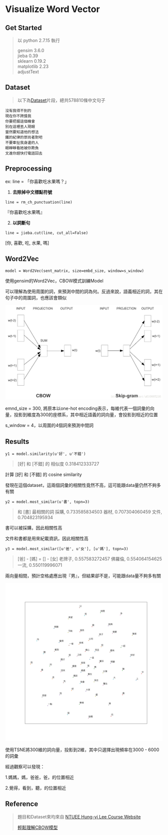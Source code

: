 # Visualize Word Vector

## Get Started

> 以 python 2.7.15 執行
> 
> gensim 3.6.0 </br>
> jieba 0.39 </br>
> sklearn 0.19.2 </br>
> matplotlib 2.23 </br>
> adjustText

## Dataset

> 以下為[Dataset](https://drive.google.com/file/d/1E5lElPutaWqKYPhSYLmVfw6olHjKDgdK/view)片段，總共578810條中文句子

~~~~
沒有我得不到的
現在你不誇獎我
你要把握這個機會
別在這裡丟人現眼
當然要知道他的想法
鐵的紀律的崇尚者對吧
不要牽扯我身邊的人
眼睜睜看她被你欺負
文進你趕快打電話回去
~~~~

## Preprocessing

ex: line = 「你喜歡吃水果嗎？」

1. **去除掉中文標點符號**

~~~~
line = rm_ch_punctuation(line)
~~~~
『你喜歡吃水果嗎』

2. **以詞斷句** 

~~~~
line = jieba.cut(line, cut_all=False)
~~~~
[你, 喜歡, 吃, 水果, 嗎]

## Word2Vec

~~~~
model = Word2Vec(sent_matrix, size=embd_size, window=s_window)
~~~~

使用gensim的Word2Vec，CBOW模式訓練Model

可以理解為使用周圍的詞，來預測中間的詞為何。反過來說，語義相近的詞，其在句子中的周圍詞，也應該會類似

![](https://github.com/linhung0319/ML/blob/master/visualize_word_vector/cbow_skip-gram.jpeg)

emnd_size = 300, 將原本以one-hot encoding表示，每維代表一個詞彙的向量，投影到維度為300的座標系，其中相近語義的詞向量，會投影到相近的位置

s_window = 4，以周圍的4個詞來預測中間詞

## Results

~~~~
y1 = model.similarity(u'好', u'不錯')
~~~~
> [好] 和 [不錯] 的 相似度 0.318412333727

計算 [好] 和 [不錯] 的 cosine similarity

發現在這個dataset，這兩個詞彙的相關性竟然不高，這可能跟data量仍然不夠多有關

~~~~
y2 = model.most_similar(u'書', topn=3)
~~~~
> 和 [書] 最相關的詞
> 採購, 0.733585834503
> 器材, 0.707304060459
> 文件, 0.704823195934

書可以被採購，因此相關性高

文件和書都是用來紀載資訊，因此相關性高

~~~~
y3 = model.most_similar([u'爸', u'女'], [u'媽'], topn=3)
~~~~
> [爸] - [媽] = [] - [女]
> 老牌子, 0.557583272457
> 佛羅倫, 0.554064154625
> 一流, 0.550119996071

兩向量相間，預計空格處應出現『男』，但結果卻不是，可能跟data量不夠多有關

![](https://github.com/linhung0319/ML/blob/master/visualize_word_vector/tsne_embd300.png)

使用TSNE將300維的詞向量，投影到2維，其中只選擇出現頻率在3000 - 6000的詞彙

經過觀察可以發現：

1.媽媽，媽，爸爸，爸，的位置相近

2.覺得，看到，聽，的位置相近


## Reference
> 題目和Dataset來均來自 [NTUEE Hung-yi Lee Course Website](http://speech.ee.ntu.edu.tw/~tlkagk/courses_ML17.html)
>
> [輕鬆理解CBOW模型](https://blog.csdn.net/u010665216/article/details/78724856)
